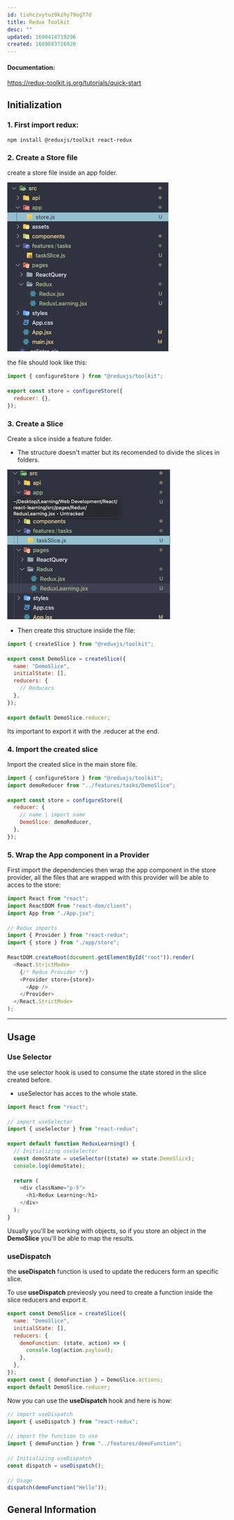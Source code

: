 ```yaml
---
id: tiuhczvytuz9kzhy79og77d
title: Redux Toolkit
desc: ""
updated: 1690414719296
created: 1689883726920
---
```


#### Documentation:

https://redux-toolkit.js.org/tutorials/quick-start

## Initialization

### 1. First import redux:

```other
npm install @reduxjs/toolkit react-redux
```

### 2. Create a Store file

create a store file inside an app folder.

![Alt text](<CleanShot 2023-07-20 at 2.11.07.jpg>)

the file should look like this:

```javascript
import { configureStore } from "@reduxjs/toolkit";

export const store = configureStore({
  reducer: {},
});
```

### 3. Create a Slice

Create a slice inside a feature folder.

- The structure doesn't matter but its recomended to divide the slices in folders.

![Alt text](<CleanShot 2023-07-20 at 2.14.07.jpg>)

- Then create this structure insiide the file:

```javascript
import { createSlice } from "@reduxjs/toolkit";

export const DemoSlice = createSlice({
  name: "DemoSlice",
  initialState: [],
  reducers: {
    // Reducers
  },
});

export default DemoSlice.reducer;
```

Its important to export it with the .reducer at the end.

### 4. Import the created slice

Import the created slice in the main store file.

```javascript
import { configureStore } from "@reduxjs/toolkit";
import demoReducer from "../features/tasks/DemoSlice";

export const store = configureStore({
  reducer: {
    // name | import name
    DemoSlice: demoReducer,
  },
});
```

### 5. Wrap the App component in a Provider

First import the dependencies then wrap the app component in the store provider, all the files that are wrapped with this provider will be able
to acces to the store:

```javascript
import React from "react";
import ReactDOM from "react-dom/client";
import App from "./App.jsx";

// Redux imports
import { Provider } from "react-redux";
import { store } from "./app/store";

ReactDOM.createRoot(document.getElementById("root")).render(
  <React.StrictMode>
    {/* Redux Provider */}
    <Provider store={store}>
      <App />
    </Provider>
  </React.StrictMode>
);
```

---

## Usage

### Use Selector

the use selector hook is used to consume the state stored in the slice created before.

- useSelector has acces to the whole state.

```javascript
import React from "react";

// import useSelector
import { useSelector } from "react-redux";

export default function ReduxLearning() {
  // Initializing useSelector
  const demoState = useSelector((state) => state.DemoSlice);
  console.log(demoState);

  return (
    <div className="p-5">
      <h1>Redux Learning</h1>
    </div>
  );
}
```

Usually you'll be working with objects, so if you store an object in the **DemoSlice** you'll be able to map the results.

### useDispatch

the **useDispatch** function is used to update the reducers form an specific slice.

To use **useDispatch** previeosly you need to create a function inside the slice reducers and export it.

```javascript
export const DemoSlice = createSlice({
  name: "DemoSlice",
  initialState: [],
  reducers: {
    demoFunction: (state, action) => {
      console.log(action.payload);
    },
  },
});
export const { demoFunction } = DemoSlice.actions;
export default DemoSlice.reducer;
```

Now you can use the **useDispatch** hook and here is how:

```javascript
// import useDispatch
import { useDispatch } from "react-redux";

// import the function to use
import { demoFunction } from "../features/demoFunction";

// Initializing useDispatch
const dispatch = useDispatch();

// Usage
dispatch(demoFunction("Hello"));
```

## General Information
